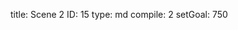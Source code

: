 title:          Scene 2
ID:             15
type:           md
compile:        2
setGoal:        750


